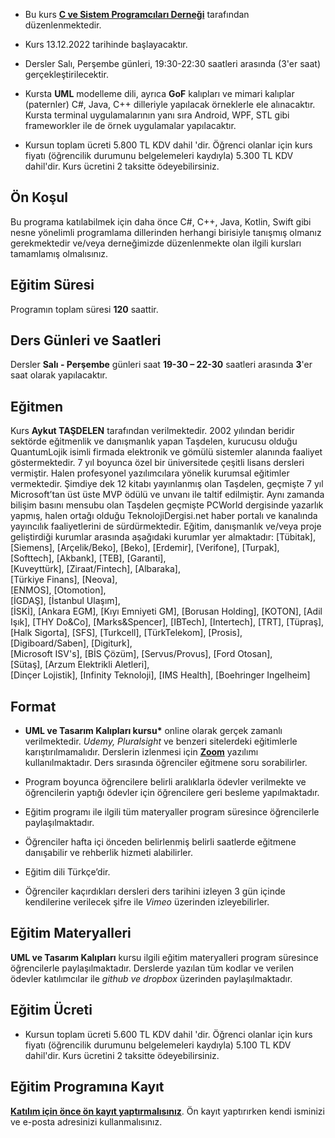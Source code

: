 + Bu kurs [__C ve Sistem Programcıları Derneği__](www.csystem.org) tarafından düzenlenmektedir. 

+ Kurs 13.12.2022 tarihinde başlayacaktır.

+ Dersler Salı, Perşembe günleri, 19:30-22:30 saatleri arasında (3'er saat) gerçekleştirilecektir.

+ Kursta __UML__ modelleme dili, ayrıca __GoF__ kalıpları ve mimari kalıplar (paternler) C#, Java, C++ dilleriyle yapılacak örneklerle ele alınacaktır. Kursta terminal uygulamalarının yanı sıra Android, WPF, STL gibi frameworkler ile de örnek uygulamalar yapılacaktır. 

+ Kursun toplam ücreti 5.800 TL KDV dahil 'dir. Öğrenci olanlar için kurs fiyatı (öğrencilik durumunu belgelemeleri kaydıyla) 5.300 TL KDV dahil'dir. Kurs ücretini 2 taksitte ödeyebilirsiniz.

## Ön Koşul
Bu programa katılabilmek için daha önce C#, C++, Java, Kotlin, Swift gibi nesne yönelimli programlama dillerinden herhangi birisiyle tanışmış olmanız gerekmektedir ve/veya derneğimizde düzenlenmekte olan ilgili kursları tamamlamış olmalısınız.

## Eğitim Süresi
Programın toplam süresi __120__ saattir. 

## Ders Günleri ve Saatleri
Dersler __Salı - Perşembe__ günleri saat __19-30 – 22-30__ saatleri arasında __3__'er saat olarak yapılacaktır.

## Eğitmen
Kurs __Aykut TAŞDELEN__ tarafından verilmektedir. 2002 yılından beridir sektörde eğitmenlik ve danışmanlık yapan Taşdelen, kurucusu olduğu QuantumLojik isimli firmada elektronik ve gömülü sistemler alanında faaliyet göstermektedir. 7 yıl boyunca özel bir üniversitede çeşitli lisans dersleri vermiştir. Halen profesyonel yazılımcılara yönelik kurumsal eğitimler vermektedir. Şimdiye dek 12 kitabı yayınlanmış olan Taşdelen, geçmişte 7 yıl Microsoft’tan üst üste MVP ödülü ve unvanı ile taltif edilmiştir. Aynı zamanda bilişim basını mensubu olan Taşdelen geçmişte PCWorld dergisinde yazarlık yapmış, halen ortağı olduğu TeknolojiDergisi.net haber portalı ve kanalında yayıncılık faaliyetlerini de sürdürmektedir. 
Eğitim, danışmanlık ve/veya proje geliştirdiği kurumlar arasında aşağıdaki kurumlar yer almaktadır:
[Tübitak],
[Siemens],
[Arçelik/Beko],
[Beko],
[Erdemir],
[Verifone], 
[Turpak], 
[Softtech], 
[Akbank],
[TEB], 
[Garanti],  
[Kuveyttürk], 
[Ziraat/Fintech], 
[Albaraka],  
[Türkiye Finans], 
[Neova],  
[ENMOS], 
[Otomotion],  
[İGDAŞ], 
[İstanbul Ulaşım],  
[İSKİ], 
[Ankara EGM],
[Kıyı Emniyeti GM], 
[Borusan Holding],
[KOTON], 
[Adil Işık],
[THY Do&Co], 
[Marks&Spencer],
[IBTech], 
[Intertech],
[TRT], 
[Tüpraş],    
[Halk Sigorta], 
[SFS], 
[Turkcell], 
[TürkTelekom], 
[Prosis],  
[Digiboard/Saben], 
[Digiturk],    
[Microsoft ISV's], 
[BİS Çözüm],
[Servus/Provus], 
[Ford Otosan],  
[Sütaş], 
[Arzum Elektrikli Aletleri],  
[Dinçer Lojistik], 
[Infinity Teknoloji],
[IMS Health], 
[Boehringer Ingelheim]           


## Format
+ __UML ve Tasarım Kalıpları kursu*__ online olarak gerçek zamanlı verilmektedir. _Udemy, Pluralsight_ ve benzeri sitelerdeki eğitimlerle karıştırılmamalıdır. Derslerin izlenmesi için __[Zoom](https://zoom.us/)__ yazılımı kullanılmaktadır. Ders sırasında öğrenciler eğitmene soru sorabilirler.

+ Program boyunca öğrencilere belirli aralıklarla ödevler verilmekte ve öğrencilerin yaptığı ödevler için öğrencilere geri besleme yapılmaktadır.

+ Eğitim programı ile ilgili tüm materyaller program süresince öğrencilerle paylaşılmaktadır.

+ Öğrenciler hafta içi önceden belirlenmiş belirli saatlerde eğitmene danışabilir ve rehberlik hizmeti alabilirler.

+ Eğitim dili Türkçe’dir. 

+ Öğrenciler kaçırdıkları dersleri ders tarihini izleyen 3 gün içinde kendilerine verilecek şifre ile _Vimeo_ üzerinden izleyebilirler.

## Eğitim Materyalleri
__UML ve Tasarım Kalıpları__ kursu ilgili eğitim materyalleri program süresince öğrencilerle paylaşılmaktadır. Derslerde yazılan tüm kodlar ve verilen ödevler katılımcılar ile _github ve dropbox_ üzerinden paylaşılmaktadır.

## Eğitim Ücreti
+ Kursun toplam ücreti 5.600 TL KDV dahil 'dir. Öğrenci olanlar için kurs fiyatı (öğrencilik durumunu belgelemeleri kaydıyla) 5.100 TL KDV dahil'dir. Kurs ücretini 2 taksitte ödeyebilirsiniz.

## Eğitim Programına Kayıt
__[Katılım için önce ön kayıt yaptırmalısınız](https://us06web.zoom.us/meeting/register/tZwkde6sqTMsGN396Quux8FdYX5WGc_cGlRI  )__. Ön kayıt yaptırırken kendi isminizi ve e-posta adresinizi kullanmalısınız.
